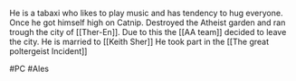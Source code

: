 He is a tabaxi who likes to play music and has tendency to hug everyone.
Once he got himself high on Catnip. Destroyed the Atheist garden and ran trough the city of [[Ther-En]]. 
Due to this the [[AA team]] decided to leave the city.
He is married to [[Keith Sher]]
He took part in the [[The great poltergeist Incident]]

#PC #Ales 